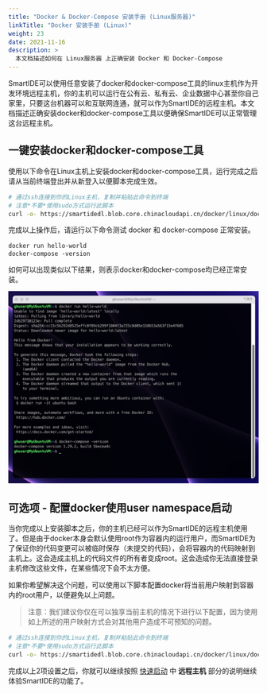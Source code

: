 ```yaml
---
title: "Docker & Docker-Compose 安装手册 (Linux服务器)"
linkTitle: "Docker 安装手册 (Linux)"
weight: 23
date: 2021-11-16
description: >
  本文档描述如何在 Linux服务器 上正确安装 Docker 和 Docker-Compose
---
```


SmartIDE可以使用任意安装了docker和docker-compose工具的linux主机作为开发环境远程主机，你的主机可以运行在公有云、私有云、企业数据中心甚至你自己家里，只要这台机器可以和互联网连通，就可以作为SmartIDE的远程主机。本文档描述正确安装docker和docker-compose工具以便确保SmartIDE可以正常管理这台远程主机。

## 一键安装docker和docker-compose工具

使用以下命令在Linux主机上安装docker和docker-compose工具，运行完成之后请从当前终端登出并从新登入以便脚本完成生效。

```bash
# 通过ssh连接到你的Linux主机，复制并粘贴此命令到终端
# 注意*不要*使用sudo方式运行此脚本
curl -o- https://smartidedl.blob.core.chinacloudapi.cn/docker/linux/docker-install.sh | bash
```

完成以上操作后，请运行以下命令测试 docker 和 docker-compose 正常安装。

```shell
docker run hello-world
docker-compose -version
```

如何可以出现类似以下结果，则表示docker和docker-compose均已经正常安装。

![验证docker和docker-compose安装正确](images/docker-install-linux001.png)

## 可选项 - 配置docker使用user namespace启动

当你完成以上安装脚本之后，你的主机已经可以作为SmartIDE的远程主机使用了。但是由于docker本身会默认使用root作为容器内的运行用户，而SmartIDE为了保证你的代码变更可以被临时保存（未提交的代码），会将容器内的代码映射到主机上。这会造成主机上的代码文件的所有者变成root。这会造成你无法直接登录主机修改这些文件，在某些情况下会不太方便。

如果你希望解决这个问题，可以使用以下脚本配置docker将当前用户映射到容器内的root用户，以便避免以上问题。

> 注意：我们建议你仅在可以独享当前主机的情况下进行以下配置，因为使用如上所述的用户映射方式会对其他用户造成不可预知的问题。

```bash
# 通过ssh连接到你的Linux主机，复制并粘贴此命令到终端
# 注意*不要*使用sudo方式运行此脚本
curl -o- https://smartidedl.blob.core.chinacloudapi.cn/docker/linux/docker-user-namespace.sh | bash
```

完成以上2项设置之后，你就可以继续按照 [快速启动](/zh/docs/quickstart/) 中 **远程主机** 部分的说明继续体验SmartIDE的功能了。